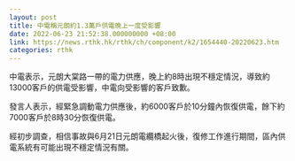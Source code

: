 ```yaml
---
layout: post
title: 中電稱元朗約1.3萬戶供電晚上一度受影響
date: 2022-06-23 21:52:38.000000000 +08:00
link: https://news.rthk.hk/rthk/ch/component/k2/1654440-20220623.htm
categories: rthk
---
```


中電表示，元朗大棠路一帶的電力供應，晚上約8時出現不穩定情況，導致約13000客戶的供電受影響，中電向受影響的客戶致歉。

發言人表示，經緊急調動電力供應後，約6000客戶於10分鐘內恢復供電，餘下約7000客戶於8時30分恢復供電。

經初步調查，相信事故與6月21日元朗電纜橋起火後，復修工作進行期間，區內供電系統有可能出現不穩定情況有關。
